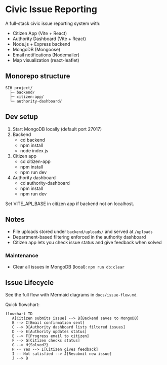 # Civic Issue Reporting

A full-stack civic issue reporting system with:

- Citizen App (Vite + React)
- Authority Dashboard (Vite + React)
- Node.js + Express backend
- MongoDB (Mongoose)
- Email notifications (Nodemailer)
- Map visualization (react-leaflet)

## Monorepo structure

```
SIH project/
  ├─ backend/
  ├─ citizen-app/
  └─ authority-dashboard/
```

## Dev setup

1. Start MongoDB locally (default port 27017)
2. Backend
   - cd backend
   - npm install
   - node index.js
3. Citizen app
   - cd citizen-app
   - npm install
   - npm run dev
4. Authority dashboard
   - cd authority-dashboard
   - npm install
   - npm run dev

Set VITE_API_BASE in citizen app if backend not on localhost.

## Notes
- File uploads stored under `backend/uploads/` and served at `/uploads`
- Department-based filtering enforced in the authority dashboard
- Citizen app lets you check issue status and give feedback when solved

### Maintenance
- Clear all issues in MongoDB (local): `npm run db:clear`

## Issue Lifecycle
See the full flow with Mermaid diagrams in `docs/issue-flow.md`.

Quick flowchart:

```mermaid
flowchart TD
   A[Citizen submits issue] --> B[Backend saves to MongoDB]
   B --> C[Email confirmation sent]
   C --> D[Authority dashboard lists filtered issues]
   D --> E[Authority updates status]
   E --> F[Progress email to citizen]
   F --> G[Citizen checks status]
   G --> H{Solved?}
   H -- Yes --> I[Citizen gives feedback]
   I -- Not satisfied --> J[Resubmit new issue]
   J --> B
```
